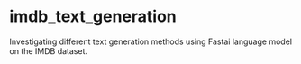 # imdb_text_generation
Investigating different text generation methods using Fastai language model on the IMDB dataset.

